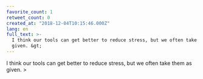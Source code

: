 ```yaml
---
favorite_count: 1
retweet_count: 0
created_at: "2018-12-04T10:15:46.000Z"
lang: en
full_text: >-
  I think our tools can get better to reduce stress, but we often take them as
  given. &gt;
---
```


I think our tools can get better to reduce stress, but we often take them as
given. &gt;
